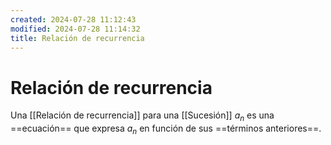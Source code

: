 ```yaml
---
created: 2024-07-28 11:12:43
modified: 2024-07-28 11:14:32
title: Relación de recurrencia
---
```


# Relación de recurrencia

Una [[Relación de recurrencia]] para una [[Sucesión]] $a_n$ es una ==ecuación== que expresa $a_n$ en función de sus ==términos anteriores==.

